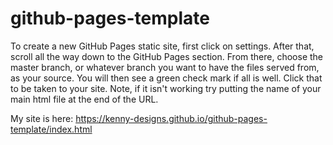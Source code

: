 # github-pages-template
To create a new GitHub Pages static site, first click on settings. After that, scroll all the way down to the GitHub Pages section.
From there, choose the master branch, or whatever branch you want to have the files served from, as your source. You will then see a
green check mark if all is well. Click that to be taken to your site. Note, if it isn't working try putting the name of your main
html file at the end of the URL.

My site is here: https://kenny-designs.github.io/github-pages-template/index.html
